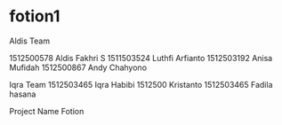 # fotion1
Aldis Team

1512500578 Aldis Fakhri S
1511503524 Luthfi Arfianto
1512503192 Anisa Mufidah
1512500867 Andy Chahyono

Iqra Team
1512503465 Iqra Habibi
1512500 Kristanto
1512503465 Fadila hasana

Project Name Fotion

